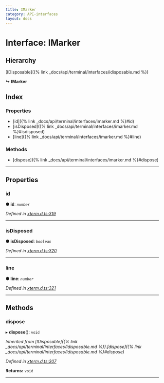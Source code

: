 ```yaml
---
title: IMarker
category: API-interfaces
layout: docs
---
```



# Interface: IMarker

## Hierarchy

 [IDisposable]({% link _docs/api/terminal/interfaces/idisposable.md %})

**↳ IMarker**

## Index

### Properties

* [id]({% link _docs/api/terminal/interfaces/imarker.md %}#id)
* [isDisposed]({% link _docs/api/terminal/interfaces/imarker.md %}#isdisposed)
* [line]({% link _docs/api/terminal/interfaces/imarker.md %}#line)

### Methods

* [dispose]({% link _docs/api/terminal/interfaces/imarker.md %}#dispose)

---

## Properties

<a id="id"></a>

###  id

**● id**: *`number`*

*Defined in [xterm.d.ts:319](https://github.com/xtermjs/xterm.js/blob/3.14.0/typings/xterm.d.ts#L319)*

___
<a id="isdisposed"></a>

###  isDisposed

**● isDisposed**: *`boolean`*

*Defined in [xterm.d.ts:320](https://github.com/xtermjs/xterm.js/blob/3.14.0/typings/xterm.d.ts#L320)*

___
<a id="line"></a>

###  line

**● line**: *`number`*

*Defined in [xterm.d.ts:321](https://github.com/xtermjs/xterm.js/blob/3.14.0/typings/xterm.d.ts#L321)*

___

## Methods

<a id="dispose"></a>

###  dispose

▸ **dispose**(): `void`

*Inherited from [IDisposable]({% link _docs/api/terminal/interfaces/idisposable.md %}).[dispose]({% link _docs/api/terminal/interfaces/idisposable.md %}#dispose)*

*Defined in [xterm.d.ts:307](https://github.com/xtermjs/xterm.js/blob/3.14.0/typings/xterm.d.ts#L307)*

**Returns:** `void`

___

